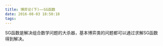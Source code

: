 ```yaml
---
title: 博弈论(下)——SG函数
date: 2016-08-03 18:50:18
tags:
---
```

SG函数是解决组合数学问题的大杀器，基本博弈类的问题都可以通过求解SG函数得到解决。
<!--more-->

# 